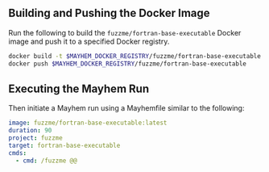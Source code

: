 ## Building and Pushing the Docker Image

Run the following to build the `fuzzme/fortran-base-executable` Docker image and push it to a specified Docker registry.

```sh
docker build -t $MAYHEM_DOCKER_REGISTRY/fuzzme/fortran-base-executable .
docker push $MAYHEM_DOCKER_REGISTRY/fuzzme/fortran-base-executable
```

## Executing the Mayhem Run

Then initiate a Mayhem run using a Mayhemfile similar to the following:

```yaml
image: fuzzme/fortran-base-executable:latest
duration: 90
project: fuzzme
target: fortran-base-executable
cmds:
  - cmd: /fuzzme @@
```
